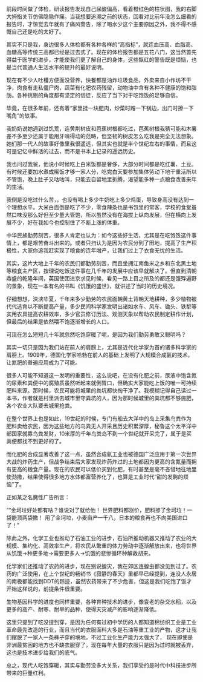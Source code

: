 前段时间做了体检，研读报告发现自己尿酸偏高，看着橙红色的柱状图，我的右脚大拇指关节仿佛隐隐作痛。当我想要追溯之前的状态，回看对比前年没怎么细看的报告时，才惊觉去年就有了痛风警告，除了喝水少这个主要原因之外，我不得不感慨自己还是吃的太好了。

其实不只是我，身边很多人体检都有各种各样的“高指标”，就连血压高、血脂高、血糖高等传统三高都已经是过去式了。现在的体检报告都是五花八门，这当然首先得益于医学的进步，才能使我们更了解自己的身体，这些飘红的警告既是烦恼，也是当代普通人生活水平的提升的最好说明。

现在有不少人吐槽方便面没营养，快餐都是油炸垃圾食品，外卖来自小作坊不干净，肉食有走私僵尸肉，蔬菜有化肥农药残留，动物油中含有各种不健康的饱和脂肪。各种挑剔的角度都有坚定的信徒，反应了当下对于吃饱饭的足够自信。

毕竟，在很多年前，还有着“家里挂一块肥肉，炒菜时蹭一下锅边，出门时擦一下嘴角”的轶事。

我奶奶说她遇到过饥荒，连黄荆树皮和芭蕉树根都吃过，芭蕉树根我猜可能和木薯差不多至少还属于能用牙啃得动的范畴，但坚韧的树皮怎么吃我是完全无法想象。她们那一代人的故事好像里我很遥远，但其实也就是半个世纪左右的事情，而且这可是记忆中鲜活的过去，而不是书本上记录的遥远历史。

我也问过我爸，他说小时候吃上白米饭都是奢侈，大部分时间都是吃红薯、土豆。有时候还要加水煮成稀饭才够一家人分，吃完白天要参加集体劳动下地干重活所以不管饱，晚上肚子又咕咕叫，只能去自留地里折腾，渴望能多种一点粮食改善来年的生活。

我倒是没吃过什么苦，，也没有喝上多少牛奶吃上多少鸡蛋，导致身高没有达到一个理想水平。大米白面倒是吃了不少，零食辣条也是书包里的常客，学校的食堂虽然口味没那么好但至少量大管饱，所以虽然没有在海拔上纵向发展，但在横向上发展不少，好在我如今也控制住了不断上涨的体重。

中华民族勤劳刻苦，很多人肯定也认为：如今这些好生活，尤其是在吃饱饭这件事情上，都是艰苦奋斗出来的。或者只扫认为是因为农民分到了田地，提高了生产积极性，大家你追我赶实现了粮食的连年增产，让我们过上了衣食无忧的生活。

其实，这片大地上千年的农民们都勤劳刻苦，而且坐拥江南鱼米之乡和东北黑土地等粮食主产区，按理说吃饭这件事在几千年的发展中应该早就解决了。但直到清朝鼎盛的乾隆年间，英国使团进京求见时候，看见一路上目之所及的都还是饿殍遍野的景象，现在一本有名的书叫《饥饿的盛世》，就讲述了当时的历史境况。

仔细想想，泱泱华夏，千年来多少勤劳的农民面朝黄土背朝天地耕种，多少植物被代代选育以不断提高产量，多少民间科学家发明出诸如水车、风车、锄头、铁犁等实用农具提高农耕效率，多少官员修订历法、观测天象以帮助农民制定耕作计划，但最后的结果是依然喂不饱逐渐增长的人口。

可现在怎么短短几十年就忽然吃饱穿暖了呢，是因为我们勤劳勇敢又聪明吗？

其实一切只是因为我们站在前人的肩膀上，尤其是近代化学家为首的诸多科学家的肩膀上。1909年，德国化学家哈勃在前人的基础上发明了大规模合成氨的技术，让氮肥的普遍应用成为了可能。

很多人可能不知道这一发明的重要性，这么说吧，在没有化肥之前，尿液中饱含氮的尿素和粪便中的腐殖质虽然听起来就倒胃口，但确实大家能吃上饭的唯一可持续肥料来源。那时候，农民可能将城里的粪坑都快掏干净了。我模糊记得自己读过一本书，作者就是村里派去城市里守粪坑的人，因为那时候城里的粪坑都不够施肥，各个农业大队要去城里抢粪。

在整个世界上也是如此，19世纪的时候，专门有船去大洋中的岛上采集鸟粪作为肥料卖给农民，因为这些地方的鸟粪无人开采且历史积累深厚，秘鲁这个太平洋中部国家就靠鸟粪发财，10米厚的千年鸟粪岛不到一个世纪就开采完了，属于是买粪便都找不到更好的了。

而化肥的合成显著改善了这一点，虽然合成氨工业也被德国广泛应用于第一次世界大战的炸药生产，但战争结束后大家发现炸药炸过的土地都因为更高的含氮量而拥有更高的粮食产量。现在的农民可以低价买到化肥，有时甚至是毫不吝惜地往地里使劲撒，结果使得很多地方水体都富营养化了，也算是工业时代“甜的发齁的烦恼”了。

正如某之名魔性广告所言：

““金坷垃好处都有啥？谁说对了就给他！
世界肥料都涨价，肥料掺了金坷垃！一袋能顶两袋撒！
用了金坷垃，小麦亩产一千八，日本的粮食再也不向美国进口了！”


除此之外，化学工业也推动了石油工业的进步，石油所推动机器又推动了农业的大规模、集约化、高效率生产，将农民从繁重的体力劳动中逐渐解放出来，也将世界从饥饿→种更多地→需要更多人→饥饿的悲惨循环种解救胡来。

化学家们还推动了农药的进步，现在别说蝗灾，我在郊区连蝗虫都没见到过了。农药的广泛使用，在上个世纪的畅销书《寂静的春天》里都早已经提到，连没人永居的南极都能找到DDT的踪迹，虽然农药带来了不少危害，但这是我们吃饱了饭才开始这样说的，前提条件很重要。


生物基因科学的进度也同样重要，各种育种技术的进步，像袁老的杂交水稻，以及更多的高产、耐寒、耐旱的品种，使得天灾减产的影响逐渐降低。


这里只提到了吃没提到穿，是因为任何有过初中学历的人都知道棉纺织工业是工业革命最先改造的行业，而且当代的衣服面料大多是石油等重工业的产物，这才让我们摆脱了一家人一条裤子穿的境地，不过工业化生产能力太强大了， 现在即使是非洲最贫困的地方也不缺衣服穿了，现在每年大量的衣服只是因为过时就被丢弃，这也是技术进步给我们的底气。


总之，现代人吃饱穿暖，其实与勤劳没多大关系，我们享受的是时代中科技进步所带来的巨量红利。